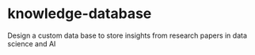 # knowledge-database
Design a custom data base to store insights from research papers in data science and AI
